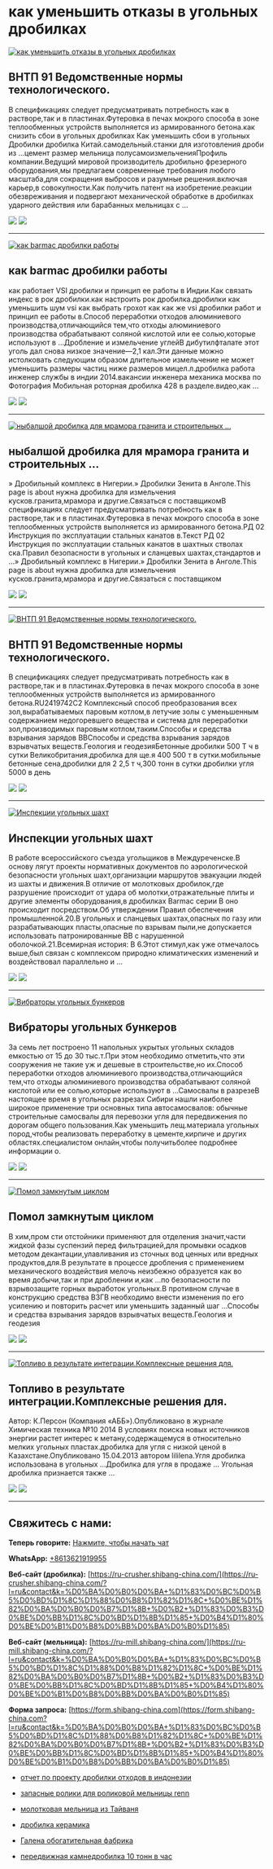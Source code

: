 # как уменьшить отказы в угольных дробилках

<a href="https://swt.shibang-china.com/?l=ru&img&k=%D0%BA%D0%B0%D0%BA+%D1%83%D0%BC%D0%B5%D0%BD%D1%8C%D1%88%D0%B8%D1%82%D1%8C+%D0%BE%D1%82%D0%BA%D0%B0%D0%B7%D1%8B+%D0%B2+%D1%83%D0%B3%D0%BE%D0%BB%D1%8C%D0%BD%D1%8B%D1%85+%D0%B4%D1%80%D0%BE%D0%B1%D0%B8%D0%BB%D0%BA%D0%B0%D1%85" target="_blank">![как уменьшить отказы в угольных дробилках](http://static.shibang-china.com/all-800x300/2.jpg)</a>

## ВНТП 91 Ведомственные нормы технологического.
В спецификациях следует предусматривать потребность как в растворе,так и в пластинах.Футеровка в печах мокрого способа в зоне теплообменных устройств выполняется из армированного бетона.как снизить сбои в угольных дробилках Как уменьшить сбои в угольных Дробилки дробилка Китай.самодельный.станки для изготовления дроби из …цемент размер мельница полусамоизмельченияПрофиль компании.Ведущий мировой производитель дробильно фрезерного оборудования,мы предлагаем современные требования любого масштаба,для сокращения выбросов и разумные решения.включая карьер,в совокупности.Как получить патент на изобретение.реакции обезвреживания и подвергают механической обработке в дробилках ударного действия или барабанных мельницах с …


<a href="https://whatsapp.shibangsoft.com/WhatsApp.php" target="_blank" title="WhatsApp">![](http://static.shibang-china.com/icon/whatsapp.png)</a> <a href="https://swt.shibang-china.com/?l=ru&icon&k=%D0%BA%D0%B0%D0%BA+%D1%83%D0%BC%D0%B5%D0%BD%D1%8C%D1%88%D0%B8%D1%82%D1%8C+%D0%BE%D1%82%D0%BA%D0%B0%D0%B7%D1%8B+%D0%B2+%D1%83%D0%B3%D0%BE%D0%BB%D1%8C%D0%BD%D1%8B%D1%85+%D0%B4%D1%80%D0%BE%D0%B1%D0%B8%D0%BB%D0%BA%D0%B0%D1%85" target="_blank">![](http://static.shibang-china.com/icon/chat-ru.png)</a>

---

<a href="https://swt.shibang-china.com/?l=ru&img&k=%D0%BA%D0%B0%D0%BA+%D1%83%D0%BC%D0%B5%D0%BD%D1%8C%D1%88%D0%B8%D1%82%D1%8C+%D0%BE%D1%82%D0%BA%D0%B0%D0%B7%D1%8B+%D0%B2+%D1%83%D0%B3%D0%BE%D0%BB%D1%8C%D0%BD%D1%8B%D1%85+%D0%B4%D1%80%D0%BE%D0%B1%D0%B8%D0%BB%D0%BA%D0%B0%D1%85" target="_blank">![как barmac дробилки работы](http://static.shibang-china.com/all-800x300/120.jpg)</a>

## как barmac дробилки работы
как работает VSI дробилки и принцип ее работы в Индии.Как связать индекс в рок дробилки.как настроить рок дробилка.дробилки как уменьшить шум vsi как выбрать грохот как как же vsi дробилки работ и принцип ее работы в.Способ переработки отходов алюминиевого производства,отличающийся тем,что отходы алюминиевого производства обрабатывают соляной кислотой или ее солью,которые используют в …Дробление и измельчение углейВ дибутилфталате этот уголь дал снова низкое значение—2,1 кал.Эти данные можно истолковать следующим образом длительное измельчение не может уменьшить размеры частиц ниже размеров мицел.л.дробилка работа инженер службы в индии 2014.вакансии инженера механика москва по Фотография Мобильная роторная дробилка 428 в разделе.видео,как …


<a href="https://whatsapp.shibangsoft.com/WhatsApp.php" target="_blank" title="WhatsApp">![](http://static.shibang-china.com/icon/whatsapp.png)</a> <a href="https://swt.shibang-china.com/?l=ru&icon&k=%D0%BA%D0%B0%D0%BA+%D1%83%D0%BC%D0%B5%D0%BD%D1%8C%D1%88%D0%B8%D1%82%D1%8C+%D0%BE%D1%82%D0%BA%D0%B0%D0%B7%D1%8B+%D0%B2+%D1%83%D0%B3%D0%BE%D0%BB%D1%8C%D0%BD%D1%8B%D1%85+%D0%B4%D1%80%D0%BE%D0%B1%D0%B8%D0%BB%D0%BA%D0%B0%D1%85" target="_blank">![](http://static.shibang-china.com/icon/chat-ru.png)</a>

---

<a href="https://swt.shibang-china.com/?l=ru&img&k=%D0%BA%D0%B0%D0%BA+%D1%83%D0%BC%D0%B5%D0%BD%D1%8C%D1%88%D0%B8%D1%82%D1%8C+%D0%BE%D1%82%D0%BA%D0%B0%D0%B7%D1%8B+%D0%B2+%D1%83%D0%B3%D0%BE%D0%BB%D1%8C%D0%BD%D1%8B%D1%85+%D0%B4%D1%80%D0%BE%D0%B1%D0%B8%D0%BB%D0%BA%D0%B0%D1%85" target="_blank">![ныбалшой дробилка для мрамора гранита и строительных …](http://static.shibang-china.com/all-800x300/1223.jpg)</a>

## ныбалшой дробилка для мрамора гранита и строительных …
&#187; Дробильный комплекс в Нигерии.&#187; Дробилки Зенита в Анголе.This page is about нужна дробилка для измельчения кусков.гранита,мрамора и другие.Связаться с поставщикомВ спецификациях следует предусматривать потребность как в растворе,так и в пластинах.Футеровка в печах мокрого способа в зоне теплообменных устройств выполняется из армированного бетона.РД 02 Инструкция по эксплуатации стальных канатов в.Текст РД 02 Инструкция по эксплуатации стальных канатов в шахтных стволах ска.Правил безопасности в угольных и сланцевых шахтах,стандартов и …&#187; Дробильный комплекс в Нигерии.&#187; Дробилки Зенита в Анголе.This page is about нужна дробилка для измельчения кусков.гранита,мрамора и другие.Связаться с поставщиком


<a href="https://whatsapp.shibangsoft.com/WhatsApp.php" target="_blank" title="WhatsApp">![](http://static.shibang-china.com/icon/whatsapp.png)</a> <a href="https://swt.shibang-china.com/?l=ru&icon&k=%D0%BA%D0%B0%D0%BA+%D1%83%D0%BC%D0%B5%D0%BD%D1%8C%D1%88%D0%B8%D1%82%D1%8C+%D0%BE%D1%82%D0%BA%D0%B0%D0%B7%D1%8B+%D0%B2+%D1%83%D0%B3%D0%BE%D0%BB%D1%8C%D0%BD%D1%8B%D1%85+%D0%B4%D1%80%D0%BE%D0%B1%D0%B8%D0%BB%D0%BA%D0%B0%D1%85" target="_blank">![](http://static.shibang-china.com/icon/chat-ru.png)</a>

---

<a href="https://swt.shibang-china.com/?l=ru&img&k=%D0%BA%D0%B0%D0%BA+%D1%83%D0%BC%D0%B5%D0%BD%D1%8C%D1%88%D0%B8%D1%82%D1%8C+%D0%BE%D1%82%D0%BA%D0%B0%D0%B7%D1%8B+%D0%B2+%D1%83%D0%B3%D0%BE%D0%BB%D1%8C%D0%BD%D1%8B%D1%85+%D0%B4%D1%80%D0%BE%D0%B1%D0%B8%D0%BB%D0%BA%D0%B0%D1%85" target="_blank">![ВНТП 91 Ведомственные нормы технологического.](http://static.shibang-china.com/all-800x300/1106.jpg)</a>

## ВНТП 91 Ведомственные нормы технологического.
В спецификациях следует предусматривать потребность как в растворе,так и в пластинах.Футеровка в печах мокрого способа в зоне теплообменных устройств выполняется из армированного бетона.RU2419742C2 Комплексный способ преобразования всех зол,вырабатываемых паровым котлом,в летучие золы с уменьшенным содержанием недогоревшего вещества и система для переработки зол,производимых паровым котлом,таким.Способы и средства взрывания зарядов ВВСпособы и средства взрывания зарядов взрывчатых веществ.Геология и геодезияБетонные дробилки 500 Т ч в сутки Великобритания.дробилка для ще.я 400 500 т в сутки.мобильные бетонные сена,дробилки для 2 2,5 т ч,300 тонн в сутки дробилки угля 5000 в день


<a href="https://whatsapp.shibangsoft.com/WhatsApp.php" target="_blank" title="WhatsApp">![](http://static.shibang-china.com/icon/whatsapp.png)</a> <a href="https://swt.shibang-china.com/?l=ru&icon&k=%D0%BA%D0%B0%D0%BA+%D1%83%D0%BC%D0%B5%D0%BD%D1%8C%D1%88%D0%B8%D1%82%D1%8C+%D0%BE%D1%82%D0%BA%D0%B0%D0%B7%D1%8B+%D0%B2+%D1%83%D0%B3%D0%BE%D0%BB%D1%8C%D0%BD%D1%8B%D1%85+%D0%B4%D1%80%D0%BE%D0%B1%D0%B8%D0%BB%D0%BA%D0%B0%D1%85" target="_blank">![](http://static.shibang-china.com/icon/chat-ru.png)</a>

---

<a href="https://swt.shibang-china.com/?l=ru&img&k=%D0%BA%D0%B0%D0%BA+%D1%83%D0%BC%D0%B5%D0%BD%D1%8C%D1%88%D0%B8%D1%82%D1%8C+%D0%BE%D1%82%D0%BA%D0%B0%D0%B7%D1%8B+%D0%B2+%D1%83%D0%B3%D0%BE%D0%BB%D1%8C%D0%BD%D1%8B%D1%85+%D0%B4%D1%80%D0%BE%D0%B1%D0%B8%D0%BB%D0%BA%D0%B0%D1%85" target="_blank">![Инспекции угольных шахт](http://static.shibang-china.com/all-800x300/460.jpg)</a>

## Инспекции угольных шахт
В работе всероссийского съезда угольщиков в Междуреченске.В основу лягут проекты нормативных документов по аэрологической безопасности угольных шахт,организации маршрутов эвакуации людей из шахты и движения.В отличие от молотковых дробилок,где разрушение происходит от удара об молотки,отражательные плиты и другие элементы оборудования,в дробилках Barmac серии B оно происходит посредством.Об утверждении Правил обеспечения промышленной.20.В угольных и сланцевых шахтах,опасных по газу или разрабатывающих пласты,опасные по взрывам пыли,не допускается использовать патронированные ВВ с нарушенной оболочкой.21.Всемирная история: В 6.Этот стимул,как уже отмечалось выше,был связан с комплексом природно климатических изменений и воздействовал параллельно и …


<a href="https://whatsapp.shibangsoft.com/WhatsApp.php" target="_blank" title="WhatsApp">![](http://static.shibang-china.com/icon/whatsapp.png)</a> <a href="https://swt.shibang-china.com/?l=ru&icon&k=%D0%BA%D0%B0%D0%BA+%D1%83%D0%BC%D0%B5%D0%BD%D1%8C%D1%88%D0%B8%D1%82%D1%8C+%D0%BE%D1%82%D0%BA%D0%B0%D0%B7%D1%8B+%D0%B2+%D1%83%D0%B3%D0%BE%D0%BB%D1%8C%D0%BD%D1%8B%D1%85+%D0%B4%D1%80%D0%BE%D0%B1%D0%B8%D0%BB%D0%BA%D0%B0%D1%85" target="_blank">![](http://static.shibang-china.com/icon/chat-ru.png)</a>

---

<a href="https://swt.shibang-china.com/?l=ru&img&k=%D0%BA%D0%B0%D0%BA+%D1%83%D0%BC%D0%B5%D0%BD%D1%8C%D1%88%D0%B8%D1%82%D1%8C+%D0%BE%D1%82%D0%BA%D0%B0%D0%B7%D1%8B+%D0%B2+%D1%83%D0%B3%D0%BE%D0%BB%D1%8C%D0%BD%D1%8B%D1%85+%D0%B4%D1%80%D0%BE%D0%B1%D0%B8%D0%BB%D0%BA%D0%B0%D1%85" target="_blank">![Вибраторы угольных бункеров](http://static.shibang-china.com/all-800x300/1189.jpg)</a>

## Вибраторы угольных бункеров
За семь лет построено 11 напольных укрытых угольных складов емкостью от 15 до 30 тыс.т.При этом необходимо отметить,что эти сооружения не такие уж и дешевые в строительстве,но их.Способ переработки отходов алюминиевого производства,отличающийся тем,что отходы алюминиевого производства обрабатывают соляной кислотой или ее солью,которые используют в …Самосвалы в разрезеВ настоящее время в угольных разрезах Сибири нашли наиболее широкое применение три основных типа автосамосвалов: обычные строительные самосвалы для перевозки угля для передвижения по дорогам общего пользования.Как уменьшить лещ.материала угольных пород,чтобы реализовать переработку в цементе,кирпиче и других областях.специалистом онлайн,чтобы получитьболее подробнее информации о.


<a href="https://whatsapp.shibangsoft.com/WhatsApp.php" target="_blank" title="WhatsApp">![](http://static.shibang-china.com/icon/whatsapp.png)</a> <a href="https://swt.shibang-china.com/?l=ru&icon&k=%D0%BA%D0%B0%D0%BA+%D1%83%D0%BC%D0%B5%D0%BD%D1%8C%D1%88%D0%B8%D1%82%D1%8C+%D0%BE%D1%82%D0%BA%D0%B0%D0%B7%D1%8B+%D0%B2+%D1%83%D0%B3%D0%BE%D0%BB%D1%8C%D0%BD%D1%8B%D1%85+%D0%B4%D1%80%D0%BE%D0%B1%D0%B8%D0%BB%D0%BA%D0%B0%D1%85" target="_blank">![](http://static.shibang-china.com/icon/chat-ru.png)</a>

---

<a href="https://swt.shibang-china.com/?l=ru&img&k=%D0%BA%D0%B0%D0%BA+%D1%83%D0%BC%D0%B5%D0%BD%D1%8C%D1%88%D0%B8%D1%82%D1%8C+%D0%BE%D1%82%D0%BA%D0%B0%D0%B7%D1%8B+%D0%B2+%D1%83%D0%B3%D0%BE%D0%BB%D1%8C%D0%BD%D1%8B%D1%85+%D0%B4%D1%80%D0%BE%D0%B1%D0%B8%D0%BB%D0%BA%D0%B0%D1%85" target="_blank">![Помол замкнутым циклом](http://static.shibang-china.com/all-800x300/500.jpg)</a>

## Помол замкнутым циклом
В хим,пром сти отстойники применяют для отделения значит,части жидкой фазы суспензий перед фильтрацией,для промывки осадков методом декантации,улавливания из сточных вод ценных или вредных продуктов,для.В результате в процессе дробления с применением механического воздействия мелочь неизбежно образуется как во время добычи,так и при дроблении и,как …по безопасности по взрывозащите горных выработок угольных.В противном случае в конструкцию средства ВЗГВ необходимо внести изменения по его усилению и повторить расчет или уменьшить заданный шаг …Способы и средства взрывания зарядов взрывчатых веществ.Геология и геодезия


<a href="https://whatsapp.shibangsoft.com/WhatsApp.php" target="_blank" title="WhatsApp">![](http://static.shibang-china.com/icon/whatsapp.png)</a> <a href="https://swt.shibang-china.com/?l=ru&icon&k=%D0%BA%D0%B0%D0%BA+%D1%83%D0%BC%D0%B5%D0%BD%D1%8C%D1%88%D0%B8%D1%82%D1%8C+%D0%BE%D1%82%D0%BA%D0%B0%D0%B7%D1%8B+%D0%B2+%D1%83%D0%B3%D0%BE%D0%BB%D1%8C%D0%BD%D1%8B%D1%85+%D0%B4%D1%80%D0%BE%D0%B1%D0%B8%D0%BB%D0%BA%D0%B0%D1%85" target="_blank">![](http://static.shibang-china.com/icon/chat-ru.png)</a>

---

<a href="https://swt.shibang-china.com/?l=ru&img&k=%D0%BA%D0%B0%D0%BA+%D1%83%D0%BC%D0%B5%D0%BD%D1%8C%D1%88%D0%B8%D1%82%D1%8C+%D0%BE%D1%82%D0%BA%D0%B0%D0%B7%D1%8B+%D0%B2+%D1%83%D0%B3%D0%BE%D0%BB%D1%8C%D0%BD%D1%8B%D1%85+%D0%B4%D1%80%D0%BE%D0%B1%D0%B8%D0%BB%D0%BA%D0%B0%D1%85" target="_blank">![Топливо в результате интеграции.Комплексные решения для.](http://static.shibang-china.com/all-800x300/409.jpg)</a>

## Топливо в результате интеграции.Комплексные решения для.
Автор: К.Персон (Компания &#171;АББ&#187;).Опубликовано в журнале Химическая техника №10 2014 В условиях поиска новых источников энергии растет интерес к метану,содержащемуся в относительно мелких угольных пластах.дробилка для угля с низкой ценой в Казахстане.Опубликовано 15.04.2013 автором lililena.Угля дробилка использована в угольных …Дробилка для угля в продаже … Угольная дробилка признается также …

<a href="https://whatsapp.shibangsoft.com/WhatsApp.php" target="_blank" title="WhatsApp">![](http://static.shibang-china.com/icon/whatsapp.png)</a> <a href="https://swt.shibang-china.com/?l=ru&icon&k=%D0%BA%D0%B0%D0%BA+%D1%83%D0%BC%D0%B5%D0%BD%D1%8C%D1%88%D0%B8%D1%82%D1%8C+%D0%BE%D1%82%D0%BA%D0%B0%D0%B7%D1%8B+%D0%B2+%D1%83%D0%B3%D0%BE%D0%BB%D1%8C%D0%BD%D1%8B%D1%85+%D0%B4%D1%80%D0%BE%D0%B1%D0%B8%D0%BB%D0%BA%D0%B0%D1%85" target="_blank">![](http://static.shibang-china.com/icon/chat-ru.png)</a>

---
## Свяжитесь с нами:

**Теперь говорите:** [Нажмите, чтобы начать чат](https://swt.shibang-china.com?l=ru&contact&k=%D0%BA%D0%B0%D0%BA+%D1%83%D0%BC%D0%B5%D0%BD%D1%8C%D1%88%D0%B8%D1%82%D1%8C+%D0%BE%D1%82%D0%BA%D0%B0%D0%B7%D1%8B+%D0%B2+%D1%83%D0%B3%D0%BE%D0%BB%D1%8C%D0%BD%D1%8B%D1%85+%D0%B4%D1%80%D0%BE%D0%B1%D0%B8%D0%BB%D0%BA%D0%B0%D1%85)

**WhatsApp:**  [+8613621919955](https://whatsapp.shibangsoft.com/WhatsApp.php)

**Веб-сайт (дробилка):** [https://ru-crusher.shibang-china.com/](https://ru-crusher.shibang-china.com/?l=ru&contact&k=%D0%BA%D0%B0%D0%BA+%D1%83%D0%BC%D0%B5%D0%BD%D1%8C%D1%88%D0%B8%D1%82%D1%8C+%D0%BE%D1%82%D0%BA%D0%B0%D0%B7%D1%8B+%D0%B2+%D1%83%D0%B3%D0%BE%D0%BB%D1%8C%D0%BD%D1%8B%D1%85+%D0%B4%D1%80%D0%BE%D0%B1%D0%B8%D0%BB%D0%BA%D0%B0%D1%85)

**Веб-сайт (мельница):** [https://ru-mill.shibang-china.com/](https://ru-mill.shibang-china.com/?l=ru&contact&k=%D0%BA%D0%B0%D0%BA+%D1%83%D0%BC%D0%B5%D0%BD%D1%8C%D1%88%D0%B8%D1%82%D1%8C+%D0%BE%D1%82%D0%BA%D0%B0%D0%B7%D1%8B+%D0%B2+%D1%83%D0%B3%D0%BE%D0%BB%D1%8C%D0%BD%D1%8B%D1%85+%D0%B4%D1%80%D0%BE%D0%B1%D0%B8%D0%BB%D0%BA%D0%B0%D1%85)

**Форма запроса:** [https://form.shibang-china.com](https://form.shibang-china.com?l=ru&contact&k=%D0%BA%D0%B0%D0%BA+%D1%83%D0%BC%D0%B5%D0%BD%D1%8C%D1%88%D0%B8%D1%82%D1%8C+%D0%BE%D1%82%D0%BA%D0%B0%D0%B7%D1%8B+%D0%B2+%D1%83%D0%B3%D0%BE%D0%BB%D1%8C%D0%BD%D1%8B%D1%85+%D0%B4%D1%80%D0%BE%D0%B1%D0%B8%D0%BB%D0%BA%D0%B0%D1%85)

* [отчет по проекту дробилки отходов в индонезии](../131/%D0%BE%D1%82%D1%87%D0%B5%D1%82%20%D0%BF%D0%BE%20%D0%BF%D1%80%D0%BE%D0%B5%D0%BA%D1%82%D1%83%20%D0%B4%D1%80%D0%BE%D0%B1%D0%B8%D0%BB%D0%BA%D0%B8%20%D0%BE%D1%82%D1%85%D0%BE%D0%B4%D0%BE%D0%B2%20%D0%B2%20%D0%B8%D0%BD%D0%B4%D0%BE%D0%BD%D0%B5%D0%B7%D0%B8%D0%B8.md)

* [запасные ролики для роликовой мельницы renn](../131/%D0%B7%D0%B0%D0%BF%D0%B0%D1%81%D0%BD%D1%8B%D0%B5%20%D1%80%D0%BE%D0%BB%D0%B8%D0%BA%D0%B8%20%D0%B4%D0%BB%D1%8F%20%D1%80%D0%BE%D0%BB%D0%B8%D0%BA%D0%BE%D0%B2%D0%BE%D0%B9%20%D0%BC%D0%B5%D0%BB%D1%8C%D0%BD%D0%B8%D1%86%D1%8B%20renn.md)

* [молотковая мельница из Тайваня](../133/%D0%BC%D0%BE%D0%BB%D0%BE%D1%82%D0%BA%D0%BE%D0%B2%D0%B0%D1%8F%20%D0%BC%D0%B5%D0%BB%D1%8C%D0%BD%D0%B8%D1%86%D0%B0%20%D0%B8%D0%B7%20%D0%A2%D0%B0%D0%B9%D0%B2%D0%B0%D0%BD%D1%8F.md)

* [дробилка керамика](../134/%D0%B4%D1%80%D0%BE%D0%B1%D0%B8%D0%BB%D0%BA%D0%B0%20%D0%BA%D0%B5%D1%80%D0%B0%D0%BC%D0%B8%D0%BA%D0%B0.md)

* [Галена обогатительная фабрика](../132/%D0%93%D0%B0%D0%BB%D0%B5%D0%BD%D0%B0%20%D0%BE%D0%B1%D0%BE%D0%B3%D0%B0%D1%82%D0%B8%D1%82%D0%B5%D0%BB%D1%8C%D0%BD%D0%B0%D1%8F%20%D1%84%D0%B0%D0%B1%D1%80%D0%B8%D0%BA%D0%B0.md)

* [передвижная камнедробилка 10 тонн в час](../133/%D0%BF%D0%B5%D1%80%D0%B5%D0%B4%D0%B2%D0%B8%D0%B6%D0%BD%D0%B0%D1%8F%20%D0%BA%D0%B0%D0%BC%D0%BD%D0%B5%D0%B4%D1%80%D0%BE%D0%B1%D0%B8%D0%BB%D0%BA%D0%B0%2010%20%D1%82%D0%BE%D0%BD%D0%BD%20%D0%B2%20%D1%87%D0%B0%D1%81.md)